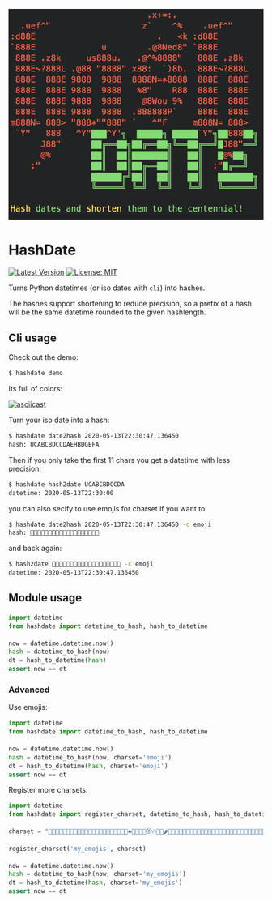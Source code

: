 ![hashdate](https://github.com/sloev/hashdate/blob/master/assets/logo.png)

# HashDate 

[![Latest Version](https://img.shields.io/pypi/v/hashdate.svg)](https://pypi.python.org/pypi/hashdate) [![License: MIT](https://img.shields.io/badge/License-MIT-yellow.svg)](https://opensource.org/licenses/MIT)

Turns Python datetimes (or iso dates with `cli`) into hashes.

The hashes support shortening to reduce precision, so a prefix of a hash will be the same datetime rounded to the given hashlength.

## Cli usage

Check out the demo:
```bash
$ hashdate demo
``` 

Its full of colors:

[![asciicast](https://asciinema.org/a/kKaOD68BJXa11WA1ghW7vjqii.svg)](https://asciinema.org/a/kKaOD68BJXa11WA1ghW7vjqii)

Turn your iso date into a hash:

```bash
$ hashdate date2hash 2020-05-13T22:30:47.136450
hash: UCABCBDCCDAEHBDGEFA
```

Then if you only take the first 11 chars you get a datetime with less precision:

```bash
$ hashdate hash2date UCABCBDCCDA
datetime: 2020-05-13T22:30:00
```

you can also secify to use emojis for charset if you want to:

```bash
$ hashdate date2hash 2020-05-13T22:30:47.136450 -c emoji
hash: 🌹🐲🌼🥕🐲🥕🌲🐲🐲🌲🌼🍇🐐🥕🌲🌴🍇🐂🌼
```

and back again:

```bash
$ hash2date 🌹🐲🌼🥕🐲🥕🌲🐲🐲🌲🌼🍇🐐🥕🌲🌴🍇🐂🌼 -c emoji
datetime: 2020-05-13T22:30:47.136450
```

## Module usage

```python
import datetime
from hashdate import datetime_to_hash, hash_to_datetime

now = datetime.datetime.now()
hash = datetime_to_hash(now)
dt = hash_to_datetime(hash)
assert now == dt
```

### Advanced

Use emojis:

```python
import datetime
from hashdate import datetime_to_hash, hash_to_datetime

now = datetime.datetime.now()
hash = datetime_to_hash(now, charset='emoji')
dt = hash_to_datetime(hash, charset='emoji')
assert now == dt
```

Register more charsets:

```python
import datetime
from hashdate import register_charset, datetime_to_hash, hash_to_datetime

charset = "🌼🥕🐲🌲🍇🐂🌴🐐🍉🌺🍊🐽🍆🦎🍟🌱🐫🐍🐃🍍🌹🍕☘🌿🥓🐪🌷🏵🔥🐷🌳🌶🥒🐊🐗🐏🌵🌻🌽🐢🍋🍈💮🎃🌊🥔🌰🍀🍃💧💐🍂🐮🌸🐄🍄🍁🍞🥜🐑🥀🌭🐸🐖"

register_charset('my_emojis', charset)

now = datetime.datetime.now()
hash = datetime_to_hash(now, charset='my_emojis')
dt = hash_to_datetime(hash, charset='my_emojis')
assert now == dt
```

